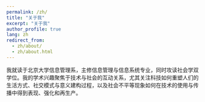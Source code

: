 ```yaml
---
permalink: /zh/
title: "关于我"
excerpt: "关于我"
author_profile: true
lang: zh
redirect_from: 
  - zh/about/
  - zh/about.html
---
```

我就读于北京大学信息管理系，主修信息管理与信息系统专业，同时攻读社会学双学位。我的学术兴趣聚焦于技术与社会的互动关系，尤其关注科技如何重塑人们的生活方式、社交模式与意义建构过程，以及社会不平等现象如何在技术的使用与传播中得到表现、强化和再生产。
